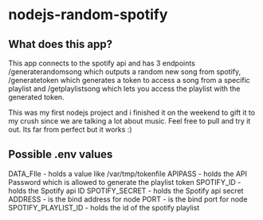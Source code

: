 # nodejs-random-spotify

## What does this app?

This app connects to the spotify api and has 3 endpoints /generaterandomsong which outputs a random new song from spotify, /generatetoken which generates a token to access a song from a specific playlist and /getplaylistsong which lets you access the playlist with the generated token.

This was my first nodejs project and i finished it on the weekend to gift it to my crush since we are talking a lot about music. Feel free to pull and try it out. Its far from perfect but it works :) 

## Possible .env values

DATA_FIle - holds a value like /var/tmp/tokenfile
APIPASS - holds the API Password which is allowed to generate the playlist token
SPOTIFY_ID - holds the Spotify api ID
SPOTIFY_SECRET - holds the Spotify api secret
ADDRESS - is the bind address for node
PORT - is the bind port for node
SPOTIFY_PLAYLIST_ID - holds the id of the spotify playlist 


